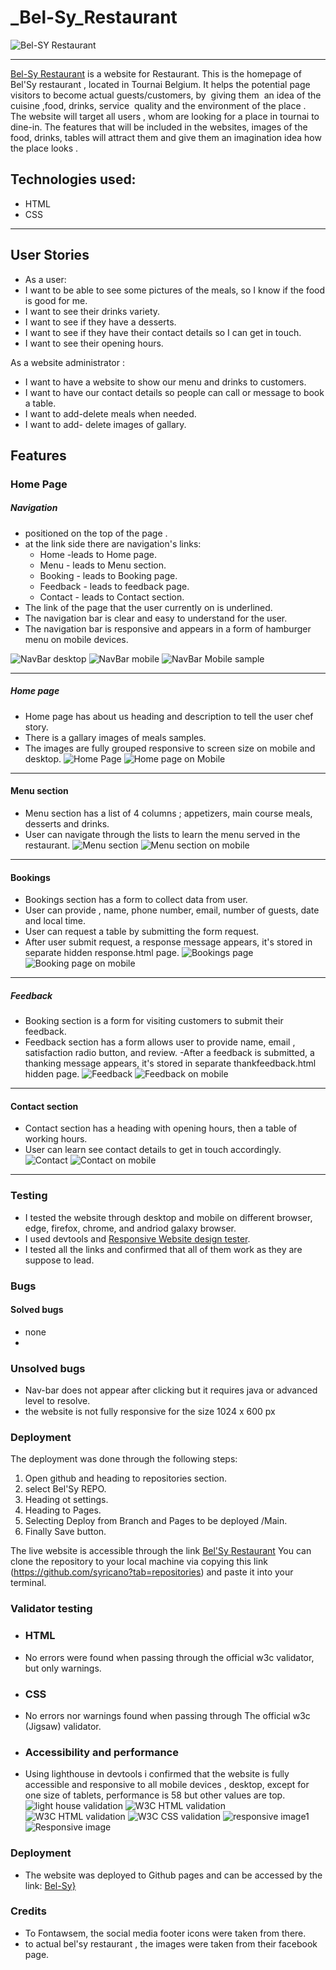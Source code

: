# _Bel-Sy_Restaurant
![Bel-SY Restaurant](assets/images/belsy-main.jpg)


-----

[Bel-Sy Restaurant](https://syricano.github.io/bel-sy/) is a website for Restaurant.
This is the homepage of Bel'Sy restaurant , located in Tournai Belgium. It helps the potential page visitors to become actual guests/customers, by  giving them  an idea of the cuisine ,food, drinks, service  quality and the environment of the place .  
The website will target all users , whom are looking for a place in tournai to dine-in.
The features that will be included in the websites, images of the food, drinks, tables will attract them and give them an imagination idea how the place looks .


## Technologies used:

- HTML
- CSS
---

## User Stories

- As a user:
- I want to be able to see some pictures of the meals, so I know if the food is good for me.
- I want to see their drinks variety.
- I want to see if they have a desserts.
- I want to see if they have their contact details so I can get in touch.
- I want to see their opening hours.

As a website administrator :
- I want to have a website to show our menu and drinks to customers.
- I want to have our contact details so people can call or message to book a table.
- I want to add-delete meals when needed.
- I want to add- delete images of gallary.

## Features 

### Home Page

##### Navigation

- positioned on the top of the page .
- at the link side there are navigation's links:
    - Home -leads to Home page.
    - Menu - leads to Menu section.
    - Booking - leads to Booking page.
    - Feedback - leads to feedback page.
    - Contact - leads to Contact section.
- The link of the page that the user currently on is underlined.
- The navigation bar is clear and easy to understand for the user.
- The navigation bar is responsive and appears in a form of hamburger menu on mobile devices.

![NavBar desktop](assets/images/nav-bar-mobile.jpg)
![NavBar mobile](assets/images/nav-bar-mobile.jpg)
![NavBar Mobile sample](/assets/images/nav-bar-mobile-sample.jpg)

---

##### Home page
- Home page has about us heading and description to tell the user chef story.
- There is a gallary images of meals samples.
- The images are fully grouped responsive to screen size on mobile and desktop.
![Home Page](assets/images/home.JPG)
![Home page on Mobile](assets/images/home-mobile.jpg)

---

#### Menu section
- Menu section has a list of 4 columns ; appetizers, main course meals, desserts and drinks.
- User can navigate through the lists to learn the menu served in the restaurant.
![Menu section](assets/images/menu.jpg)
![Menu section on mobile](assets/images/menu-mobile.jpg)

---

#### Bookings

- Bookings section has a form to collect data from user.
- User can provide , name, phone number, email, number of guests, date and local time.
- User can request a table by submitting the form request.
- After user submit request, a response message appears, it's stored in separate hidden response.html page.
![Bookings page](assets/images/booking.jpg)
![Booking page on mobile](assets/images/booking-mobile.jpg)

---


##### Feedback

- Booking section is a form for visiting customers to submit their feedback.
- Feedback section has a form allows user to provide name, email , satisfaction radio button, and review.
-After a feedback is submitted, a thanking message appears, it's stored in separate thankfeedback.html hidden page.
![Feedback](assets/images/feedback.jpg)
![Feedback on mobile](assets/images/feedback-mobile.jpg)

---

#### Contact section

- Contact section has a heading with opening hours, then a table of working hours.
- User can learn see contact details to get in touch accordingly.
![Contact](assets/images/contact.jpg)
![Contact on mobile](assets/images/contact-mobile.jpg)

---

### Testing


- I tested the website through desktop and mobile on different browser, edge, firefox, chrome, and andriod galaxy browser.
- I used devtools and [Responsive Website design tester](https://responsivedesignchecker.com/).
- I tested all the links and confirmed that all of them work as they are suppose to lead.

### Bugs

#### Solved bugs
- none
- 

### Unsolved bugs
- Nav-bar does not appear after clicking but it requires java or advanced level to resolve.
- the website is not fully responsive for the size 1024 x 600 px

### Deployment

The deployment was done through the following steps:
1. Open github and heading to repositories section.
2. select Bel'Sy REPO.
3. Heading ot settings.
4. Heading to Pages.
5. Selecting Deploy from Branch and Pages to be deployed /Main.
6. Finally Save button.

The live website is accessible through the link [Bel'Sy Restaurant](https://syricano.github.io/bel-sy/)
You can clone the repository to your local machine via copying this link (https://github.com/syricano?tab=repositories) and paste it into your terminal.

### Validator testing

- ### HTML
- No errors were found when passing through the official w3c validator, but only warnings.

- ### CSS
- No errors nor warnings found when passing through The official w3c (Jigsaw) validator.
- ### Accessibility and performance 
- Using lighthouse in devtools i confirmed that the website is fully accessible and responsive to all mobile devices , desktop, except for one size of tablets, performance is 58 but other values are top.
![light house validation](assets/images/lighthouse.jpg) 
![W3C HTML validation](assets/images/w3html1.jpg)
![W3C HTML validation](assets/images/w3html2.jpg)
![W3C CSS validation](assets/images/w3css.jpg)
![responsive image1](assets/images/responsive1.jpg)
![Responsive image](assets/images/responsive2.jpg)

### Deployment 
- The website was deployed to Github pages and can be accessed by the link: [Bel-Sy}](https://syricano.github.io/bel-sy/)

### Credits

- To Fontawsem, the social media footer icons were taken from there.
- to actual bel'sy restaurant , the images were taken from their facebook page.








